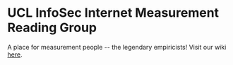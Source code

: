 # UCL InfoSec Internet Measurement Reading Group
A place for measurement people -- the legendary empiricists! Visit our wiki [here](https://github.com/UCL-InfoSec/measurement-reading/wiki).
